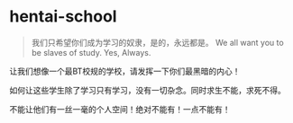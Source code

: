 # hentai-school

> 我们只希望你们成为学习的奴隶，是的，永远都是。
> We all want you to be slaves of study. Yes, Always.

让我们想像一个最BT校规的学校，请发挥一下你们最黑暗的内心！

如何让这些学生除了学习只有学习，没有一切杂念。同时求生不能，求死不得。

不能让他们有一丝一毫的个人空间！绝对不能有！一点不能有！
